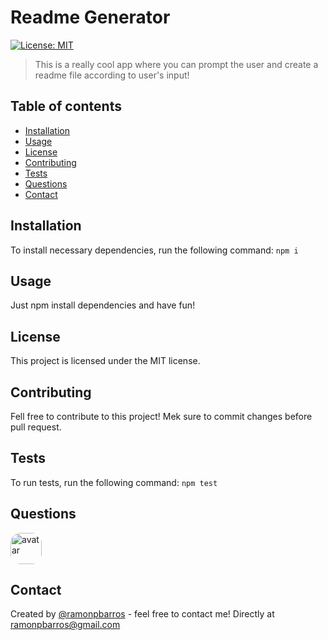 
# Readme Generator
[![License: MIT](https://img.shields.io/badge/License-MIT-blue.svg)](https://github.com/ramonpbarros/readme-generator)
> This is a really cool app where you can prompt the user and create a readme file according to user's input!

## Table of contents
* [Installation](#installation)
* [Usage](#usage)
* [License](#license)
* [Contributing](#contributing)
* [Tests](#tests)
* [Questions](#questions)
* [Contact](#contact)

## Installation
To install necessary dependencies, run the following command:
`npm i`

## Usage
Just npm install dependencies and have fun!

## License
This project is licensed under the MIT license.

## Contributing
Fell free to contribute to this project! Mek sure to commit changes before pull request.

## Tests
To run tests, run the following command:
`npm test`

## Questions
<img src="https://avatars3.githubusercontent.com/u/5157463?v=4" alt="avatar" style="border-radius: 16px" width="50" />

## Contact
Created by [@ramonpbarros](https://github.com/ramonpbarros) - feel free to contact me! Directly at ramonpbarros@gmail.com
  
  
